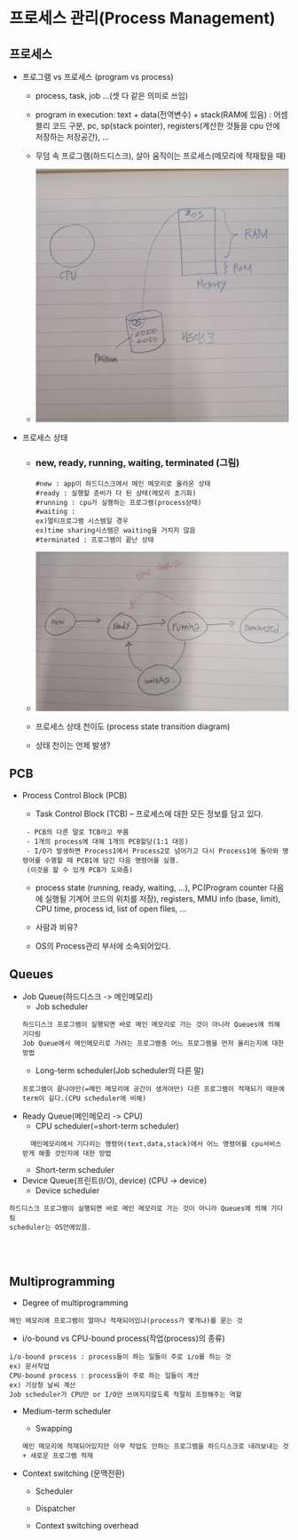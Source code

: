 # 프로세스 관리(Process Management)

## 프로세스

- 프로그램 vs 프로세스 (program vs process)

  - process, task, job …(셋 다 같은 의미로 쓰임)
  - program in execution: text + data(전역변수) + stack(RAM에 있음) : 어셈블리 코드 구분, pc, sp(stack pointer), registers(계산한 것들을 cpu 안에 저장하는 저장공간), …

  - 무덤 속 프로그램(하드디스크), 살아 움직이는 프로세스(메모리에 적재됬을 때)
  - ![](./image/a1.jpeg)

- 프로세스 상태

  - ### new, ready, running, waiting, terminated (그림)
    ```
    #new : app이 하드디스크에서 메인 메모리로 올라온 상태
    #ready : 실행할 준비가 다 된 상태(메모리 초기화)
    #running : cpu가 실행하는 프로그램(process상태)
    #waiting :
    ex)멀티프로그램 시스템일 경우
    ex)time sharing시스템은 waiting을 거치지 않음
    #terminated : 프로그램이 끝난 상태
    ```
  - ![](./image/a2.jpeg)

  - 프로세스 상태 천이도 (process state transition diagram)

  - 상태 천이는 언제 발생?

## PCB

- Process Control Block (PCB)

  - Task Control Block (TCB) – 프로세스에 대한 모든 정보를 담고 있다.

  ```
   - PCB의 다른 말로 TCB라고 부름
   - 1개의 process에 대해 1개의 PCB할당(1:1 대응)
   - I/O가 발생하면 Process1에서 Process2로 넘어가고 다시 Process1에 돌아와 명령어를 수행할 때 PCB1에 담긴 다음 명령어를 실행.
   (이것을 할 수 있게 PCB가 도와줌)
  ```

  - process state (running, ready, waiting, …), PC(Program counter 다음에 실행될 기계어 코드의 위치를 저장), registers,
    MMU info (base, limit), CPU time, process id, list of open files, …

  - 사람과 비유?

  - OS의 Process관리 부서에 소속되어있다.

## Queues

- Job Queue(하드디스크 -> 메인메모리)
  - Job scheduler
  ```
  하드디스크 프로그램이 실행되면 바로 메인 메모리로 가는 것이 아니라 Queues에 의해 기다림
  Job Queue에서 메인메모리로 가려는 프로그램중 어느 프로그램을 먼저 올리는지에 대한 방법
  ```
  - Long-term scheduler(Job scheduler의 다른 말)
  ```
  프로그램이 끝나야만(=메인 메모리에 공간이 생겨야만) 다른 프로그램이 적재되기 때문에 term이 길다.(CPU scheduler에 비해)
  ```
- Ready Queue(메인메모리 -> CPU)
  - CPU scheduler(=short-term scheduler)
  ```
    메인메모리에서 기다리는 명령어(text,data,stack)에서 어느 명령어를 cpu서비스 받게 해줄 것인지에 대한 방법
  ```
  - Short-term scheduler
- Device Queue(프린트(I/O), device) (CPU -> device)
  - Device scheduler

```
하드디스크 프로그램이 실행되면 바로 메인 메모리로 가는 것이 아니라 Queues에 의해 기다림
scheduler는 OS안에있음.
```

<br/><br/>

## Multiprogramming

- Degree of multiprogramming

```
메인 메모리에 프로그램이 얼마나 적재되어있냐(process가 몇개냐)를 묻는 것
```

- i/o-bound vs CPU-bound process(작업(process)의 종류)

```
i/o-bound process : process들이 하는 일들이 주로 i/o를 하는 것
ex) 문서작업
CPU-bound process : process들이 주로 하는 일들이 계산
ex) 기상청 날씨 계산
Job scheduler가 CPU만 or I/O만 쓰여지지않도록 적절히 조정해주는 역할
```

- Medium-term scheduler
  - Swapping
  ```
  메인 메모리에 적재되어있지만 아무 작업도 안하는 프로그램을 하드디스크로 내려보내는 것 + 새로운 프로그램 적재
  ```
- Context switching (문맥전환)

  - Scheduler

  - Dispatcher
  - Context switching overhead

